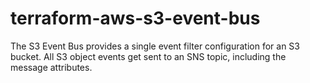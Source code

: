 # terraform-aws-s3-event-bus
The S3 Event Bus provides a single event filter configuration for an S3 bucket. All S3 object events get sent to an SNS topic, including the message attributes. 
